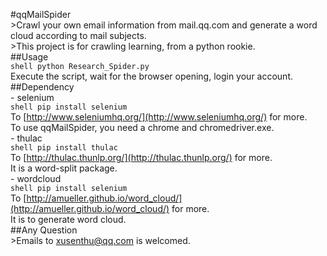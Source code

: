 #qqMailSpider  
    >Crawl your own email information from mail.qq.com and generate a word cloud according to mail subjects.  
    >This project is for crawling learning, from a python rookie.  
##Usage  
    ```shell
    python Research_Spider.py
    ```  
    Execute the script, wait for the browser opening, login your account.  
##Dependency  
    - selenium  
    ```shell
    pip install selenium
    ```  
    To [http://www.seleniumhq.org/](http://www.seleniumhq.org/) for more.  
    To use qqMailSpider, you need a chrome and chromedriver.exe.  
    - thulac  
    ```shell
    pip install thulac
    ```  
    To [http://thulac.thunlp.org/](http://thulac.thunlp.org/) for more.  
    It is a word-split package.  
    - wordcloud  
    ```shell
    pip install selenium
    ```  
    To [http://amueller.github.io/word_cloud/](http://amueller.github.io/word_cloud/) for more.  
    It is to generate word cloud.  
##Any Question  
    >Emails to xusenthu@qq.com is welcomed.  